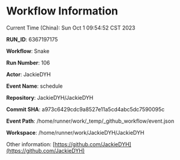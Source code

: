# Workflow Information

Current Time (China): Sun Oct  1 09:54:52 CST 2023  

**RUN_ID**: 6367197175  

**Workflow**: Snake  

**Run Number**: 106  

**Actor**: JackieDYH  

**Event Name**: schedule  

**Repository**: JackieDYH/JackieDYH  

**Commit SHA**: a973c6429cdc9a8527e11a5cd4abc5dc7590095c  

**Event Path**: /home/runner/work/_temp/_github_workflow/event.json  

**Workspace**: /home/runner/work/JackieDYH/JackieDYH  

Other information: [https://github.com/JackieDYH](https://github.com/JackieDYH)

